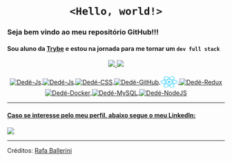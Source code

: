 <h1 align="center"><code >&lt;Hello, world!&gt;</code></h1>

### Seja bem vindo ao meu repositório GitHub!!!
#### Sou aluno da <a href="https://www.betrybe.com/">Trybe</a> e estou na jornada para me tornar um <code>dev full stack</code>

<div align="center">
  <a target="_blank" href="https://github.com/andremoraes98">
  <img height="180em" src="https://github-readme-stats.vercel.app/api?username=andremoraes98&show_icons=true&theme=github_dark&include_all_commits=true&count_private=true&locale=pt-br"/>
  <img height="180em" src="https://github-readme-stats.vercel.app/api/top-langs/?username=andremoraes98&layout=compact&langs_count=7&theme=github_dark&locale=pt-br"/>
</div>

 <div align="center" style="display: inline_block"><br>
  <img align="center" alt="Dedé-Js" height="30" width="40" src="https://cdn.jsdelivr.net/gh/devicons/devicon/icons/javascript/javascript-original.svg">
  <img align="center" alt="Dedé-Js" height="50" width="50" src="https://cdn.jsdelivr.net/gh/devicons/devicon/icons/html5/html5-original-wordmark.svg" />
  <img align="center" alt="Dedé-CSS" height="50" width="50" src="https://cdn.jsdelivr.net/gh/devicons/devicon/icons/css3/css3-original-wordmark.svg">
  <img align="center" alt="Dedé-GitHub" height="30" width="40" src="https://cdn.jsdelivr.net/gh/devicons/devicon/icons/github/github-original.svg" />
  <img align="center" alt="Dedé-React" height="30" width="40" src="https://raw.githubusercontent.com/devicons/devicon/master/icons/react/react-original.svg">
  <img align="center" alt="Dedé-Redux" height="30" width="40" src="https://cdn.jsdelivr.net/gh/devicons/devicon/icons/redux/redux-original.svg">
  <img align="center" alt="Dedé-Docker" height="30" width="40" src="https://cdn.jsdelivr.net/gh/devicons/devicon/icons/docker/docker-plain-wordmark.svg">
  <img align="center" alt="Dedé-MySQL" height="30" width="40" src="https://cdn.jsdelivr.net/gh/devicons/devicon/icons/mysql/mysql-plain-wordmark.svg">
  <img align="center" alt="Dedé-NodeJS" height="30" width="40" src="https://cdn.jsdelivr.net/gh/devicons/devicon/icons/nodejs/nodejs-original.svg">
</div>

 ---
 
 #### Caso se interesse pelo meu perfil, abaixo segue o meu LinkedIn:

<div> 
  <a align="center" style="display: inline_block" href="https://www.linkedin.com/in/moraesandre/" target="_blank"><img align="center" src="https://img.shields.io/badge/-LinkedIn-%230077B5?style=for-the-badge&logo=linkedin&logoColor=white" target="_blank"></a> 
</div>
 
 ---
 
 <p> Créditos: <a href="https://github.com/rafaballerini">Rafa Ballerini</a></p>
